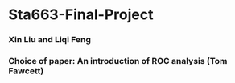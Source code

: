 # Sta663-Final-Project
### Xin Liu and Liqi Feng
### Choice of paper: An introduction of ROC analysis (Tom Fawcett)

